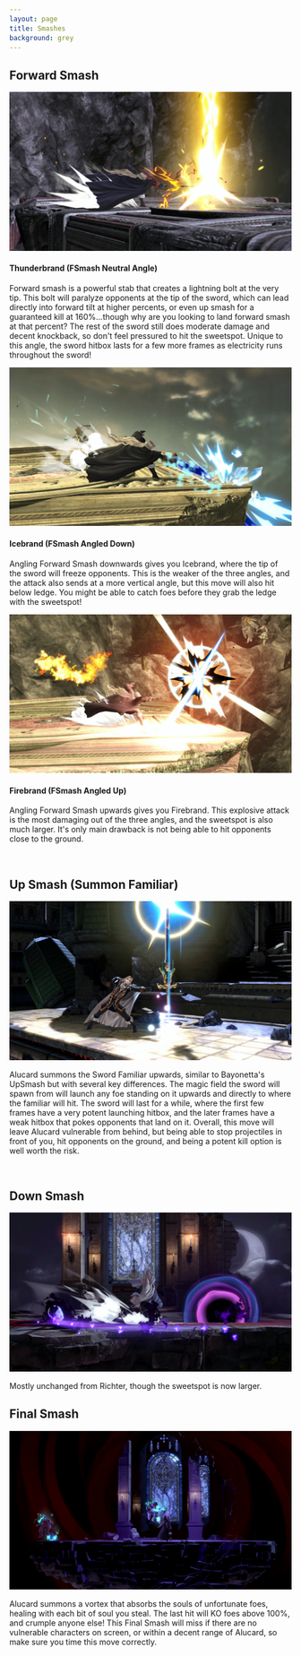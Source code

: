 ```yaml
---
layout: page
title: Smashes
background: grey
---
```


<div class="col-lg-12 text-center">
	<h2 class="section-heading text-uppercase">Forward Smash</h2>
</div>
<img class="img-fluid d-block mx-auto" src="assets\img\moveset\fsmash.png" alt="">
<div class="col-lg-12 text-center">
	<h4 class="section-heading text-uppercase">Thunderbrand (FSmash Neutral Angle)</h4>
</div>

Forward smash is a powerful stab that creates a lightning bolt at the very tip. This bolt will paralyze opponents at the tip of the sword, which can lead directly into forward tilt at higher percents, or even up smash for a guaranteed kill at 160%...though why are you looking to land forward smash at that percent? The rest of the sword still does moderate damage and decent knockback, so don't feel pressured to hit the sweetspot. Unique to this angle, the sword hitbox lasts for a few more frames as electricity runs throughout the sword!

<img class="img-fluid d-block mx-auto" src="assets\img\moveset\fsmashLw.png" alt="">
<div class="col-lg-12 text-center">
	<h4 class="section-heading text-uppercase">Icebrand (FSmash Angled Down)</h4>
</div>

Angling Forward Smash downwards gives you Icebrand, where the tip of the sword will freeze opponents. This is the weaker of the three angles, and the attack also sends at a more vertical angle, but this move will also hit below ledge. You might be able to catch foes before they grab the ledge with the sweetspot!

<img class="img-fluid d-block mx-auto" src="assets\img\moveset\fsmashHi.png" alt="">
<div class="col-lg-12 text-center">
	<h4 class="section-heading text-uppercase">Firebrand (FSmash Angled Up)</h4>
</div>

Angling Forward Smash upwards gives you Firebrand. This explosive attack is the most damaging out of the three angles, and the sweetspot is also much larger. It's only main drawback is not being able to hit opponents close to the ground.

<br/>
<div class="col-lg-12 text-center">
	<h2 class="section-heading text-uppercase">Up Smash (Summon Familiar)</h2>
</div>
<img class="img-fluid d-block mx-auto" src="assets\img\moveset\upsmash.png" alt="">

Alucard summons the Sword Familiar upwards, similar to Bayonetta's UpSmash but with several key differences. The magic field the sword will spawn from will launch any foe standing on it upwards and directly to where the familiar will hit. The sword will last for a while, where the first few frames have a very potent launching hitbox, and the later frames have a weak hitbox that pokes opponents that land on it. Overall, this move will leave Alucard vulnerable from behind, but being able to stop projectiles in front of you, hit opponents on the ground, and being a potent kill option is well worth the risk. 


<br/>
<div class="col-lg-12 text-center">
	<h2 class="section-heading text-uppercase">Down Smash</h2>
</div>
<img class="img-fluid d-block mx-auto" src="assets\img\moveset\dsmash.png" alt="">

Mostly unchanged from Richter, though the sweetspot is now larger.

<div class="col-lg-12 text-center">
	<h2 class="section-heading text-uppercase">Final Smash</h2>
</div>
<img class="img-fluid d-block mx-auto" src="assets\img\moveset\final.png" alt="">

Alucard summons a vortex that absorbs the souls of unfortunate foes, healing with each bit of soul you steal. The last hit will KO foes above 100%, and crumple anyone else! This Final Smash will miss if there are no vulnerable characters on screen, or within a decent range of Alucard, so make sure you time this move correctly.
